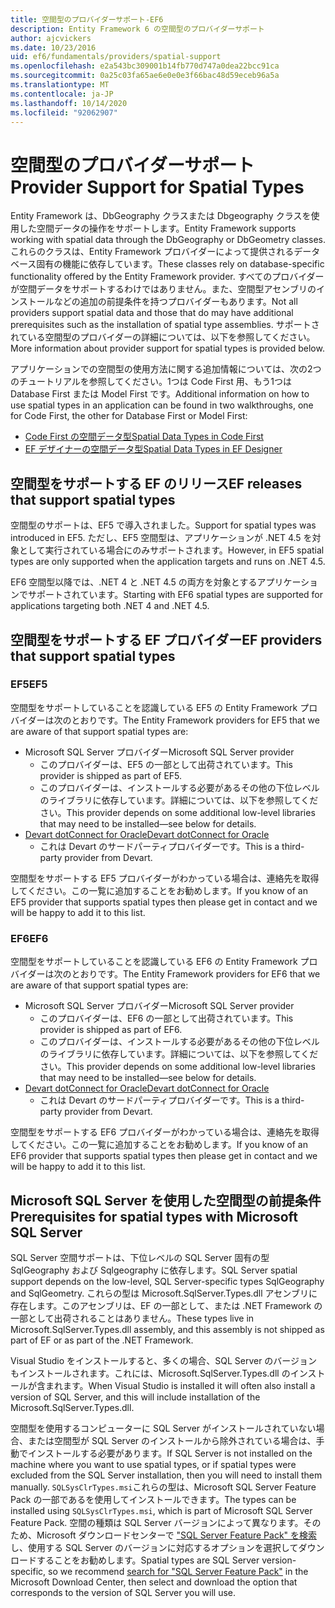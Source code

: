 ```yaml
---
title: 空間型のプロバイダーサポート-EF6
description: Entity Framework 6 の空間型のプロバイダーサポート
author: ajcvickers
ms.date: 10/23/2016
uid: ef6/fundamentals/providers/spatial-support
ms.openlocfilehash: e2a543bc309001b14fb770d747a0dea22bcc91ca
ms.sourcegitcommit: 0a25c03fa65ae6e0e0e3f66bac48d59eceb96a5a
ms.translationtype: MT
ms.contentlocale: ja-JP
ms.lasthandoff: 10/14/2020
ms.locfileid: "92062907"
---
```

# <a name="provider-support-for-spatial-types"></a><span data-ttu-id="1f0d4-103">空間型のプロバイダーサポート</span><span class="sxs-lookup"><span data-stu-id="1f0d4-103">Provider Support for Spatial Types</span></span>
<span data-ttu-id="1f0d4-104">Entity Framework は、DbGeography クラスまたは Dbgeography クラスを使用した空間データの操作をサポートします。</span><span class="sxs-lookup"><span data-stu-id="1f0d4-104">Entity Framework supports working with spatial data through the DbGeography or DbGeometry classes.</span></span> <span data-ttu-id="1f0d4-105">これらのクラスは、Entity Framework プロバイダーによって提供されるデータベース固有の機能に依存しています。</span><span class="sxs-lookup"><span data-stu-id="1f0d4-105">These classes rely on database-specific functionality offered by the Entity Framework provider.</span></span> <span data-ttu-id="1f0d4-106">すべてのプロバイダーが空間データをサポートするわけではありません。また、空間型アセンブリのインストールなどの追加の前提条件を持つプロバイダーもあります。</span><span class="sxs-lookup"><span data-stu-id="1f0d4-106">Not all providers support spatial data and those that do may have additional prerequisites such as the installation of spatial type assemblies.</span></span> <span data-ttu-id="1f0d4-107">サポートされている空間型のプロバイダーの詳細については、以下を参照してください。</span><span class="sxs-lookup"><span data-stu-id="1f0d4-107">More information about provider support for spatial types is provided below.</span></span>  

<span data-ttu-id="1f0d4-108">アプリケーションでの空間型の使用方法に関する追加情報については、次の2つのチュートリアルを参照してください。1つは Code First 用、もう1つは Database First または Model First です。</span><span class="sxs-lookup"><span data-stu-id="1f0d4-108">Additional information on how to use spatial types in an application can be found in two walkthroughs, one for Code First, the other for Database First or Model First:</span></span>  

- [<span data-ttu-id="1f0d4-109">Code First の空間データ型</span><span class="sxs-lookup"><span data-stu-id="1f0d4-109">Spatial Data Types in Code First</span></span>](xref:ef6/modeling/code-first/data-types/spatial)  
- [<span data-ttu-id="1f0d4-110">EF デザイナーの空間データ型</span><span class="sxs-lookup"><span data-stu-id="1f0d4-110">Spatial Data Types in EF Designer</span></span>](xref:ef6/modeling/designer/data-types/spatial)  

## <a name="ef-releases-that-support-spatial-types"></a><span data-ttu-id="1f0d4-111">空間型をサポートする EF のリリース</span><span class="sxs-lookup"><span data-stu-id="1f0d4-111">EF releases that support spatial types</span></span>  

<span data-ttu-id="1f0d4-112">空間型のサポートは、EF5 で導入されました。</span><span class="sxs-lookup"><span data-stu-id="1f0d4-112">Support for spatial types was introduced in EF5.</span></span> <span data-ttu-id="1f0d4-113">ただし、EF5 空間型は、アプリケーションが .NET 4.5 を対象として実行されている場合にのみサポートされます。</span><span class="sxs-lookup"><span data-stu-id="1f0d4-113">However, in EF5 spatial types are only supported when the application targets and runs on .NET 4.5.</span></span>  

<span data-ttu-id="1f0d4-114">EF6 空間型以降では、.NET 4 と .NET 4.5 の両方を対象とするアプリケーションでサポートされています。</span><span class="sxs-lookup"><span data-stu-id="1f0d4-114">Starting with EF6 spatial types are supported for applications targeting both .NET 4 and .NET 4.5.</span></span>  

## <a name="ef-providers-that-support-spatial-types"></a><span data-ttu-id="1f0d4-115">空間型をサポートする EF プロバイダー</span><span class="sxs-lookup"><span data-stu-id="1f0d4-115">EF providers that support spatial types</span></span>  

### <a name="ef5"></a><span data-ttu-id="1f0d4-116">EF5</span><span class="sxs-lookup"><span data-stu-id="1f0d4-116">EF5</span></span>  

<span data-ttu-id="1f0d4-117">空間型をサポートしていることを認識している EF5 の Entity Framework プロバイダーは次のとおりです。</span><span class="sxs-lookup"><span data-stu-id="1f0d4-117">The Entity Framework providers for EF5 that we are aware of that support spatial types are:</span></span>  

- <span data-ttu-id="1f0d4-118">Microsoft SQL Server プロバイダー</span><span class="sxs-lookup"><span data-stu-id="1f0d4-118">Microsoft SQL Server provider</span></span>  
    - <span data-ttu-id="1f0d4-119">このプロバイダーは、EF5 の一部として出荷されています。</span><span class="sxs-lookup"><span data-stu-id="1f0d4-119">This provider is shipped as part of EF5.</span></span>  
    - <span data-ttu-id="1f0d4-120">このプロバイダーは、インストールする必要があるその他の下位レベルのライブラリに依存しています。詳細については、以下を参照してください。</span><span class="sxs-lookup"><span data-stu-id="1f0d4-120">This provider depends on some additional low-level libraries that may need to be installed—see below for details.</span></span>  
- [<span data-ttu-id="1f0d4-121">Devart dotConnect for Oracle</span><span class="sxs-lookup"><span data-stu-id="1f0d4-121">Devart dotConnect for Oracle</span></span>](https://www.devart.com/dotconnect/oracle/)  
    - <span data-ttu-id="1f0d4-122">これは Devart のサードパーティプロバイダーです。</span><span class="sxs-lookup"><span data-stu-id="1f0d4-122">This is a third-party provider from Devart.</span></span>  

<span data-ttu-id="1f0d4-123">空間型をサポートする EF5 プロバイダーがわかっている場合は、連絡先を取得してください。この一覧に追加することをお勧めします。</span><span class="sxs-lookup"><span data-stu-id="1f0d4-123">If you know of an EF5 provider that supports spatial types then please get in contact and we will be happy to add it to this list.</span></span>  

### <a name="ef6"></a><span data-ttu-id="1f0d4-124">EF6</span><span class="sxs-lookup"><span data-stu-id="1f0d4-124">EF6</span></span>  

<span data-ttu-id="1f0d4-125">空間型をサポートしていることを認識している EF6 の Entity Framework プロバイダーは次のとおりです。</span><span class="sxs-lookup"><span data-stu-id="1f0d4-125">The Entity Framework providers for EF6 that we are aware of that support spatial types are:</span></span>  

- <span data-ttu-id="1f0d4-126">Microsoft SQL Server プロバイダー</span><span class="sxs-lookup"><span data-stu-id="1f0d4-126">Microsoft SQL Server provider</span></span>  
    - <span data-ttu-id="1f0d4-127">このプロバイダーは、EF6 の一部として出荷されています。</span><span class="sxs-lookup"><span data-stu-id="1f0d4-127">This provider is shipped as part of EF6.</span></span>  
    - <span data-ttu-id="1f0d4-128">このプロバイダーは、インストールする必要があるその他の下位レベルのライブラリに依存しています。詳細については、以下を参照してください。</span><span class="sxs-lookup"><span data-stu-id="1f0d4-128">This provider depends on some additional low-level libraries that may need to be installed—see below for details.</span></span>  
- [<span data-ttu-id="1f0d4-129">Devart dotConnect for Oracle</span><span class="sxs-lookup"><span data-stu-id="1f0d4-129">Devart dotConnect for Oracle</span></span>](https://www.devart.com/dotconnect/oracle/)  
    - <span data-ttu-id="1f0d4-130">これは Devart のサードパーティプロバイダーです。</span><span class="sxs-lookup"><span data-stu-id="1f0d4-130">This is a third-party provider from Devart.</span></span>  

<span data-ttu-id="1f0d4-131">空間型をサポートする EF6 プロバイダーがわかっている場合は、連絡先を取得してください。この一覧に追加することをお勧めします。</span><span class="sxs-lookup"><span data-stu-id="1f0d4-131">If you know of an EF6 provider that supports spatial types then please get in contact and we will be happy to add it to this list.</span></span>  

## <a name="prerequisites-for-spatial-types-with-microsoft-sql-server"></a><span data-ttu-id="1f0d4-132">Microsoft SQL Server を使用した空間型の前提条件</span><span class="sxs-lookup"><span data-stu-id="1f0d4-132">Prerequisites for spatial types with Microsoft SQL Server</span></span>  

<span data-ttu-id="1f0d4-133">SQL Server 空間サポートは、下位レベルの SQL Server 固有の型 SqlGeography および Sqlgeography に依存します。</span><span class="sxs-lookup"><span data-stu-id="1f0d4-133">SQL Server spatial support depends on the low-level, SQL Server-specific types SqlGeography and SqlGeometry.</span></span> <span data-ttu-id="1f0d4-134">これらの型は Microsoft.SqlServer.Types.dll アセンブリに存在します。このアセンブリは、EF の一部として、または .NET Framework の一部として出荷されることはありません。</span><span class="sxs-lookup"><span data-stu-id="1f0d4-134">These types live in Microsoft.SqlServer.Types.dll assembly, and this assembly is not shipped as part of EF or as part of the .NET Framework.</span></span>  

<span data-ttu-id="1f0d4-135">Visual Studio をインストールすると、多くの場合、SQL Server のバージョンもインストールされます。これには、Microsoft.SqlServer.Types.dll のインストールが含まれます。</span><span class="sxs-lookup"><span data-stu-id="1f0d4-135">When Visual Studio is installed it will often also install a version of SQL Server, and this will include installation of the Microsoft.SqlServer.Types.dll.</span></span>  

<span data-ttu-id="1f0d4-136">空間型を使用するコンピューターに SQL Server がインストールされていない場合、または空間型が SQL Server のインストールから除外されている場合は、手動でインストールする必要があります。</span><span class="sxs-lookup"><span data-stu-id="1f0d4-136">If SQL Server is not installed on the machine where you want to use spatial types, or if spatial types were excluded from the SQL Server installation, then you will need to install them manually.</span></span> <span data-ttu-id="1f0d4-137">`SQLSysClrTypes.msi`これらの型は、Microsoft SQL Server Feature Pack の一部であるを使用してインストールできます。</span><span class="sxs-lookup"><span data-stu-id="1f0d4-137">The types can be installed using `SQLSysClrTypes.msi`, which is part of Microsoft SQL Server Feature Pack.</span></span> <span data-ttu-id="1f0d4-138">空間の種類は SQL Server バージョンによって異なります。そのため、Microsoft ダウンロードセンターで ["SQL Server Feature Pack" を検索](https://www.microsoft.com/search/result.aspx?q=sql+server+feature+pack) し、使用する SQL Server のバージョンに対応するオプションを選択してダウンロードすることをお勧めします。</span><span class="sxs-lookup"><span data-stu-id="1f0d4-138">Spatial types are SQL Server version-specific, so we recommend [search for "SQL Server Feature Pack"](https://www.microsoft.com/search/result.aspx?q=sql+server+feature+pack) in the Microsoft Download Center, then select and download the option that corresponds to the version of SQL Server you will use.</span></span>
